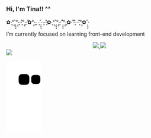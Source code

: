 ### Hi, I'm Tina!! ^^
✿‧̥°̩̥˚̩̩̥͙°̩̥‧̥·̊‧̥°̩̥‧̥·̊✿°̩̥‧̥‧̥ ‧̥˚̩̩̥͙·‧̥·̊‧̥✿‧̥°̩̥˚̩̩̥͙°̩̥‧̥·̊˚̩̩̥͙°̩̥‧̥✿·̊·̊‧̥··̊‧̥°̩̥✿˚̩̩̥͙·

 I’m currently focused on learning front-end development

<div align="center">
  <a href="https://github.com/Tina-101">
  <img height="180em" src="https://github-readme-stats.vercel.app/api?username=Tina-101&show_icons=true&theme=dracula&include_all_commits=true&count_private=true"/>
  <img height="180em" src="https://github-readme-stats.vercel.app/api/top-langs/?username=Tina-101&layout=compact&langs_count=7&theme=dracula"/>
</div>

<div> 
  <a href = "mailto:cristinaleandro101@gmail.com" target="_blank"><img src="https://img.shields.io/badge/-Gmail-%23333?style=for-the-badge&logo=gmail&logoColor=white" target="_blank"></a>
  
  ![Snake animation](https://github.com/rafaballerini/rafaballerini/blob/output/github-contribution-grid-snake.svg)
</div>
